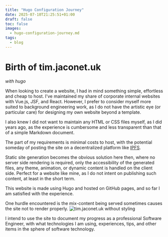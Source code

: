 ```yaml
---
title: "Hugo Configuration Journey"
date: 2025-07-10T21:25:51+01:00
draft: false
toc: false
images: 
  - hugo-configuration-journey.md
tags: 
  - blog
---
```


# Birth of tim.jaconet.uk
_with hugo_

When looking to create a website, I had in mind something simple, effortless and cheap to host.
I've maintained my share of corporate internal websites with Vue.js, JSF, and React.
However, I prefer to consider myself more suited to background engineering work,
as I do not have the artistic eye (or particular care) for designing my own website beyond a template.

I also knew I did not want to maintain any HTML or CSS files myself, as I did years ago,
as the experience is cumbersome and less transparent than that of a simple Markdown document.

The part of my requirements is minimal costs to host, 
with the potential someday of posting the site on a decentralized platform like [IPFS](https://ipfs.tech/).

Static site generation becomes the obvious solution here then, 
where no server side rendering is required, only the accessibility of the generated files,
any theme, animation, or dynamic content is handled on the client side.
Perfect for a website like mine, as I do not intent on publishing such content,
at least in the short term.

This website is made using Hugo and hosted on GitHub pages, and so far I am satisfied with the experience.

One hurdle encountered is the mix-content being served sometimes causes the site not to render properly.
![tim.jaconet.uk without styling](../site_without_styling.png)

I intend to use the site to document my progress as a professional Software Engineer,
with what technologies I am using, experiences, tips, and other items in the sphere of software technology.
